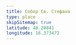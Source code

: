 ```yaml
---
title: Собор Св. Стефана
type: place
skipSitemap: true
latitude: 48.20841
longitude: 16.373472
---
```

